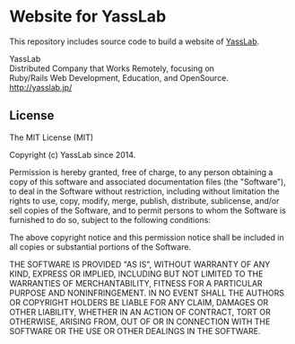 Website for YassLab
=====================

This repository includes source code to build a website of [YassLab](http://yasslab.jp).

YassLab   
Distributed Company that Works Remotely, focusing on   
Ruby/Rails Web Development, Education, and OpenSource.   
http://yasslab.jp/

## License

The MIT License (MIT)

Copyright (c) YassLab since 2014.

Permission is hereby granted, free of charge, to any person obtaining a copy of this software and associated documentation files (the "Software"), to deal in the Software without restriction, including without limitation the rights to use, copy, modify, merge, publish, distribute, sublicense, and/or sell copies of the Software, and to permit persons to whom the Software is furnished to do so, subject to the following conditions:

The above copyright notice and this permission notice shall be included in all copies or substantial portions of the Software.

THE SOFTWARE IS PROVIDED "AS IS", WITHOUT WARRANTY OF ANY KIND, EXPRESS OR IMPLIED, INCLUDING BUT NOT LIMITED TO THE WARRANTIES OF MERCHANTABILITY, FITNESS FOR A PARTICULAR PURPOSE AND NONINFRINGEMENT. IN NO EVENT SHALL THE AUTHORS OR COPYRIGHT HOLDERS BE LIABLE FOR ANY CLAIM, DAMAGES OR OTHER LIABILITY, WHETHER IN AN ACTION OF CONTRACT, TORT OR OTHERWISE, ARISING FROM, OUT OF OR IN CONNECTION WITH THE SOFTWARE OR THE USE OR OTHER DEALINGS IN THE SOFTWARE.
